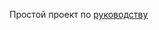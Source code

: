 Простой проект по <a href="https://www.jmix.ru/cuba-platform/learn/quickstart/studio/" target="_blank">
  руководству
</a>
